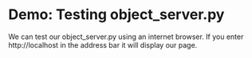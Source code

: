 # Demo: Testing object_server.py

We can test our object_server.py using an internet browser. If you enter
http://localhost in the address bar it will display our page.
